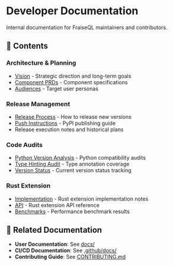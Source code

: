 # Developer Documentation

Internal documentation for FraiseQL maintainers and contributors.

## 📁 Contents

### Architecture & Planning
- [Vision](architecture/vision.md) - Strategic direction and long-term goals
- [Component PRDs](architecture/component-prds.md) - Component specifications
- [Audiences](architecture/audiences.md) - Target user personas

### Release Management
- [Release Process](releases/release-process.md) - How to release new versions
- [Push Instructions](releases/push-instructions.md) - PyPI publishing guide
- Release execution notes and historical plans

### Code Audits
- [Python Version Analysis](audits/python-version-analysis.md) - Python compatibility audits
- [Type Hinting Audit](audits/type-hinting-audit.md) - Type annotation coverage
- [Version Status](audits/version-status.md) - Current version status tracking

### Rust Extension
- [Implementation](rust/implementation.md) - Rust extension implementation notes
- [API](rust/api.md) - Rust extension API reference
- [Benchmarks](rust/benchmarks/) - Performance benchmark results

## 🔗 Related Documentation

- **User Documentation**: See [docs/](../docs/)
- **CI/CD Documentation**: See [.github/docs/](../.github/docs/)
- **Contributing Guide**: See [CONTRIBUTING.md](../CONTRIBUTING.md)

